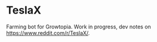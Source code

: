 # TeslaX
Farming bot for Growtopia.
Work in progress, dev notes on https://www.reddit.com/r/TeslaX/.
